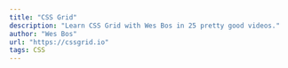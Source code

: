 ```yaml
---
title: "CSS Grid"
description: "Learn CSS Grid with Wes Bos in 25 pretty good videos."
author: "Wes Bos"
url: "https://cssgrid.io"
tags: CSS
---
```

